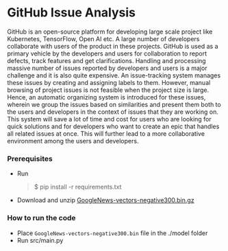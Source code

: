 # GitHub Issue Analysis

GitHub is an open-source platform for developing large scale project like Kubernetes, TensorFlow, Open AI etc. A large number of developers collaborate with users of the product in these projects. GitHub is used as a primary vehicle by the developers and users for collaboration to report defects, track features and get clarifications. Handling and processing massive number of issues reported by developers and users is a major challenge and it is also quite expensive. An issue-tracking system 
manages these issues by creating and assigning labels to them. However, manual browsing of project issues is not feasible when the project size is large. Hence, an automatic organizing system is introduced for these issues, wherein we group the issues based on similarities and present them both to the users and developers in the context of issues that they are working on. This system will save a lot of time and cost for users who are looking for quick solutions and for developers who want to create an epic that handles all related issues at once. This will further lead to a more collaborative environment among the users and developers. 

### Prerequisites
* Run
  > $ pip install -r requirements.txt
* Download and unzip [GoogleNews-vectors-negative300.bin.gz](https://drive.google.com/file/d/0B7XkCwpI5KDYNlNUTTlSS21pQmM/edit?resourcekey=0-wjGZdNAUop6WykTtMip30g)

### How to run the code
* Place `GoogleNews-vectors-negative300.bin` file in the ./model folder
* Run src/main.py
